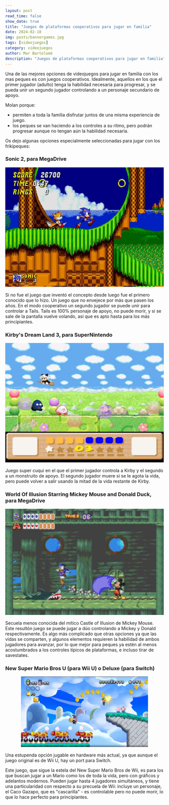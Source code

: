 ```yaml
---
layout: post
read_time: false
show_date: true
title: "Juegos de plataformas cooperativos para jugar en familia"
date: 2024-02-18
img: posts/bannergames.jpg
tags: [videojuegos]
category: videojuegos
author: Mar Bartolomé
description: "Juegos de plataformas cooperativos para jugar en familia"
---
```


Una de las mejores opciones de videojuegos para jugar en familia con los mas peques es con juegos cooperativos. Idealmente, aquellos en los que el primer jugador (adulto) tenga la habilidad necesaria para progresar, y se pueda unir un segundo jugador controlando a un personaje secundario de apoyo.

Molan porque:
- permiten a toda la familia disfrutar juntos de una misma experiencia de juego.
- los peques se van haciendo a los controles a su ritmo, pero podrán progresar aunque no tengan aún la habilidad necesaria.

Os dejo algunas opciones especialmente seleccionadas para jugar con los frikipeques:


### Sonic 2, para MegaDrive

<center><img src='./assets/img/posts/plataformas_coop/sonic.jpg' alt='Sonic 2'></center>

Si no fue el juego que inventó el concepto desde luego fue el primero conocido que lo hizo. Un juego que no envejece por más que pasen los años. En el modo cooperativo un segundo jugador se puede unir para controlar a Tails. Tails es 100% personaje de apoyo, no puede morir, y si se sale de la pantalla vuelve volando, así que es apto hasta para los más principiantes.

### Kirby's Dream Land 3, para SuperNintendo

<center><img src='./assets/img/posts/plataformas_coop/kirby.jpg' alt='Kirbys Dream Land 3'></center>

Juego super cuqui en el que el primer jugador controla a Kirby y el segundo a un monstruito de apoyo. El segundo jugador muere si se le agota la vida, pero puede volver a salir usando la mitad de la vida restante de Kirby.

### World Of Illusion Starring Mickey Mouse and Donald Duck, para MegaDrive

<center><img src='./assets/img/posts/plataformas_coop/woi.jpg' alt='World of Illusion'></center>

Secuela menos conocida del mítico Castle of Illusion de Mickey Mouse. Este resultón juego se puede jugar a dúo controlando a Mickey y Donald respectivamente. Es algo más complicado que otras opciones ya que las vidas se comparten, y algunos elementos requieren la habilidad de ambos jugadores para avanzar, por lo que mejor para peques ya estén al menos acostumbrados a los controles típicos de plataformas, e incluso tirar de savestates.

### New Super Mario Bros U (para Wii U) o Deluxe (para Switch)

<center><img src='./assets/img/posts/plataformas_coop/mario.webp' alt='New Super Mario Bros U' style="max-width: 80%"></center>

Una estupenda opción jugable en hardware más actual, ya que aunque el juego original es de Wii U, hay un port para Switch. 

Este juego, que sigue la estela del New Super Mario Bros de Wii, es para los que buscan jugar a un Mario como los de toda la vida, pero con gráficos y adelantos modernos. Pueden jugar hasta 4 jugadores simultáneos, y tiene una particularidad con respecto a su precuela de Wii: incluye un personaje, el Caco Gazapo, que es "cascarilla" - es controlable pero no puede morir, lo que lo hace perfecto para principiantes.

